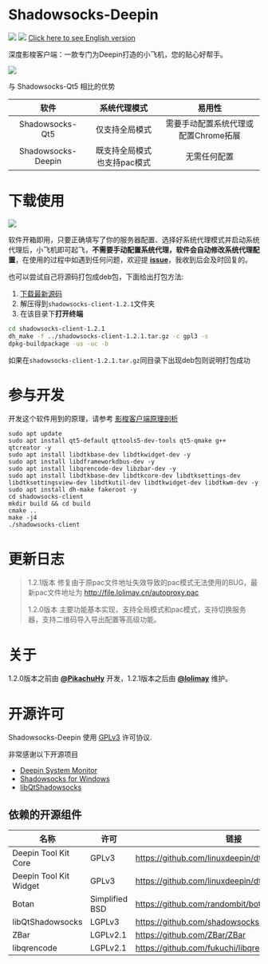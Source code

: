 # Shadowsocks-Deepin
![](https://img.shields.io/badge/version-1.2.1-blue.svg)
![](https://img.shields.io/badge/license-GPLv3-green.svg)
[Click here to see English version](./doc/README.en.md)

深度影梭客户端：一款专门为Deepin打造的小飞机，您的贴心好帮手。

![](http://images.lolimay.cn/18-8-12/98452500.jpg)

与 Shadowsocks-Qt5 相比的优势

|软件|系统代理模式|易用性|
|:-:|:-:|:-:|
|Shadowsocks-Qt5|仅支持全局模式|需要手动配置系统代理或配置Chrome拓展|
|Shadowsocks-Deepin|既支持全局模式也支持pac模式|无需任何配置

# 下载使用

<a href="http://file.lolimay.cn/shadowsocks-client_1.2.1_amd64.deb"><img src="http://images.lolimay.cn/18-8-9/78116321.jpg"/></a>

软件开箱即用，只要正确填写了你的服务器配置、选择好系统代理模式并启动系统代理后，小飞机即可起飞，**不需要手动配置系统代理，软件会自动修改系统代理配置**，在使用的过程中如遇到任何问题，欢迎提 [**issue**](https://github.com/loliMay/shadowsocks-client/issues/new)，我收到后会及时回复的。

也可以尝试自己将源码打包成deb包，下面给出打包方法:

1. [下载最新源码](https://github.com/loliMay/shadowsocks-client/archive/master.zip)
2. 解压得到`shadowsocks-client-1.2.1`文件夹
3. 在该目录下**打开终端**
````bash
cd shadowsocks-client-1.2.1
dh_make -f ../shadowsocks-client-1.2.1.tar.gz -c gpl3 -s
dpkg-buildpackage -us -uc -b
````
如果在`shadowsocks-client-1.2.1.tar.gz`同目录下出现deb包则说明打包成功

# 参与开发

开发这个软件用到的原理，请参考 [影梭客户端原理剖析](doc/影梭客户端原理剖析.md)

````
sudo apt update
sudo apt install qt5-default qttools5-dev-tools qt5-qmake g++ qtcreator -y
sudo apt install libdtkbase-dev libdtkwidget-dev -y
sudo apt install libdframeworkdbus-dev -y
sudo apt install libqrencode-dev libzbar-dev -y
sudo apt install libdtkbase-dev libdtkcore-dev libdtksettings-dev libdtksettingsview-dev libdtkutil-dev libdtkwidget-dev libdtkwm-dev -y
sudo apt install dh-make fakeroot -y
cd shadowsocks-client
mkdir build && cd build
cmake ..
make -j4
./shadowsocks-client
````
# 更新日志
> 1.2.1版本 修复由于原pac文件地址失效导致的pac模式无法使用的BUG，最新pac文件地址为 http://file.lolimay.cn/autoproxy.pac
>
> 1.2.0版本 主要功能基本实现，支持全局模式和pac模式，支持切换服务器，支持二维码导入导出配置等高级功能。

# 关于
1.2.0版本之前由 **[@PikachuHy](https://github.com/PikachuHy)** 开发，1.2.1版本之后由 **[@lolimay](https://github.com/lolimay)** 维护。

# 开源许可

Shadowsocks-Deepin 使用 [GPLv3](LICENSE) 许可协议.

非常感谢以下开源项目 

- [Deepin System Monitor](https://github.com/linuxdeepin/deepin-system-monitor)
- [Shadowsocks for Windows](https://github.com/shadowsocks/shadowsocks-windows)
- [libQtShadowsocks](https://github.com/shadowsocks/libQtShadowsocks)

## 依赖的开源组件

| 名称                   | 许可        | 链接                                      |
| ---------------------- | -------------- | ---------------------------------------- |
| Deepin Tool Kit Core   | GPLv3          | https://github.com/linuxdeepin/dtkcore   |
| Deepin Tool Kit Widget | GPLv3          | https://github.com/linuxdeepin/dtkwidget |
| Botan                  | Simplified BSD | https://github.com/randombit/botan       |
| libQtShadowsocks       | LGPLv3         | https://github.com/shadowsocks/libQtShadowsocks |
| ZBar                   | LGPLv2.1       | https://github.com/ZBar/ZBar             |
| libqrencode            | LGPLv2.1       | https://github.com/fukuchi/libqrencode   |


